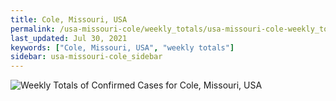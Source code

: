 ```yaml
---
title: Cole, Missouri, USA
permalink: /usa-missouri-cole/weekly_totals/usa-missouri-cole-weekly_totals.html
last_updated: Jul 30, 2021
keywords: ["Cole, Missouri, USA", "weekly totals"]
sidebar: usa-missouri-cole_sidebar
---
```


![Weekly Totals of Confirmed Cases for Cole, Missouri, USA](/covid_tracker/images/graphs/usa-missouri-cole-weekly_totals_graph.png)
